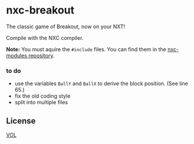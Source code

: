nxc-breakout
============

The classic game of Breakout, now on your NXT!

Compile with the NXC compiler.

**Note:** You must aquire the `#include` files. You can find them in the [nxc-modules repository](https://github.com/ArtskydJ/nxc-modules).

### to do

- use the variables `BallY` and `BallX` to derive the block position. (See line 65.)
- fix the old coding style
- split into multiple files

## License

[VOL](http://veryopenlicense.com)
